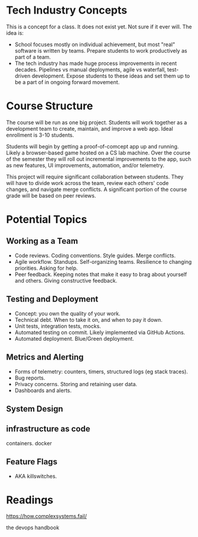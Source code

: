 # Tech Industry Concepts

This is a concept for a class. It does not exist yet. Not sure if it ever will. The idea is:

- School focuses mostly on individual achievement, but most "real" software is written by teams. Prepare students to work productively as part of a team.
- The tech industry has made huge process improvements in recent decades. Pipelines vs manual deployments, agile vs waterfall, test-driven development. Expose students to these ideas and set them up to be a part of in ongoing forward movement.

# Course Structure

The course will be run as one big project. Students will work together as a development team to create, maintain, and improve a web app. Ideal enrollment is 3-10 students. 

Students will begin by getting a proof-of-comcept app up and running. Likely a browser-based game hosted on a CS lab machine. Over the course of the semester they will roll out incremental improvements to the app, such as new features, UI improvements, automation, and/or telemetry.

This project will require significant collaboration between students. They will have to divide work across the team, review each others' code changes, and navigate merge conflicts. A significant portion of the course grade will be based on peer reviews.

# Potential Topics 

## Working as a Team

- Code reviews. Coding conventions. Style guides. Merge conflicts.
- Agile workflow. Standups. Self-organizing teams. Resilience to changing priorities. Asking for help.
- Peer feedback. Keeping notes that make it easy to brag about yourself and others. Giving constructive feedback.

## Testing and Deployment

- Concept: you own the quality of your work. 
- Technical debt. When to take it on, and when to pay it down.
- Unit tests, integration tests, mocks.
- Automated testing on commit. Likely implemented via GitHub Actions.
- Automated deployment. Blue/Green deployment.

## Metrics and Alerting

- Forms of telemetry: counters, timers, structured logs (eg stack traces). 
- Bug reports.
- Privacy concerns. Storing and retaining user data. 
- Dashboards and alerts.

## System Design

## infrastructure as code

containers. docker

## Feature Flags

- AKA killswitches.

# Readings

https://how.complexsystems.fail/

the devops handbook

